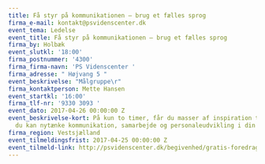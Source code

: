 ```yaml
---
title: Få styr på kommunikationen – brug et fælles sprog
firma_e-mail: kontakt@psvidenscenter.dk
event_tema: Ledelse
event_title: Få styr på kommunikationen – brug et fælles sprog
firma_by: Holbæk
event_slutkl: '18:00'
firma_postnummer: '4300'
firma_firma-navn: 'PS Videnscenter '
firma_adresse: " Højvang 5 "
event_beskrivelse: "Målgruppe\r"
firma_kontaktperson: Mette Hansen
event_startkl: '16:00'
firma_tlf-nr: '9330 3093 '
event_dato: 2017-04-26 00:00:00 Z
event_beskrivelse-kort: På kun to timer, får du masser af inspiration til, hvordan
  du kan nytænke kommunikation, samarbejde og personaleudvikling i din organisation.
firma_region: Vestsjælland
event_tilmeldingsfrist: 2017-04-25 00:00:00 Z
event_tilmeld-link: http://psvidenscenter.dk/begivenhed/gratis-foredrag-faa-styr-paa-kommunikationen-brug-faelles-sprog-2/
---
```


